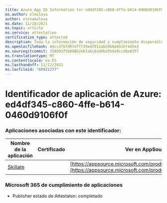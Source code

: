 ```yaml
---
title: Azure App ID Information for ed4df345-c860-4ffe-b614-0460d9106f0f
ms.author: elmalova
author: elenamalova
ms.date: 11/10/2021
ms.topic: article
ms.service: attestation
certification_type: attested
description: Toda la información de seguridad y cumplimiento disponible para ed4df345-c860-4ffe-b614-0460d9106f0f.
ms.openlocfilehash: 84cc3fbfd97efff39ed7911ab2db0eb916f445e3
ms.sourcegitcommit: 358503f5b89862e61a6c8ad4ba5bda9ccd8e8357
ms.translationtype: MT
ms.contentlocale: es-ES
ms.lasthandoff: 11/12/2021
ms.locfileid: "60921277"
---
```

# <a name="azure-app-id-ed4df345-c860-4ffe-b614-0460d9106f0f"></a>Identificador de aplicación de Azure: ed4df345-c860-4ffe-b614-0460d9106f0f


### <a name="apps-associated-with-this-id"></a>Aplicaciones asociadas con este identificador:
| **Nombre de la aplicación** | **Certificado** | **Ver en AppSource** |
|--------------|---------------|-----------------------|
| [Skillate](https://docs.microsoft.com/microsoft-365-app-certification/forward/WA200002490) |  | [https://appsource.microsoft.com/product/office/WA200002490](https://appsource.microsoft.com/product/office/WA200002490) |

### <a name="microsoft-365-app-compliance-status"></a>Microsoft 365 de cumplimiento de aplicaciones
- Publisher estado de Attestaton: completado
